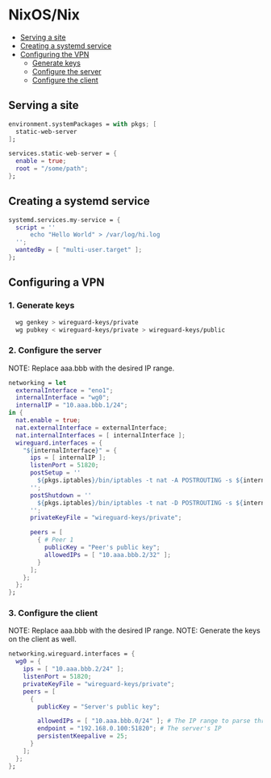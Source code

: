 # NixOS/Nix

- [Serving a site](#serving-a-site)
- [Creating a systemd service](#creating-a-systemd-service)
- [Configuring the VPN](#configuring-a-vpn)
  - [Generate keys](#1-generate-keys)
  - [Configure the server](#2-configure-the-server)
  - [Configure the client](#3-configure-the-client)

## Serving a site

```nix
environment.systemPackages = with pkgs; [
  static-web-server
];

services.static-web-server = {
  enable = true;
  root = "/some/path";
};
```

## Creating a systemd service

```nix
systemd.services.my-service = {
  script = ''
      echo "Hello World" > /var/log/hi.log
  '';
  wantedBy = [ "multi-user.target" ];
};
```

## Configuring a VPN

### 1. Generate keys

```sh
  wg genkey > wireguard-keys/private
  wg pubkey < wireguard-keys/private > wireguard-keys/public
```

### 2. Configure the server

NOTE: Replace aaa.bbb with the desired IP range.

```nix
networking = let
  externalInterface = "eno1";
  internalInterface = "wg0";
  internalIP = "10.aaa.bbb.1/24";
in {
  nat.enable = true;
  nat.externalInterface = externalInterface;
  nat.internalInterfaces = [ internalInterface ];
  wireguard.interfaces = {
    "${internalInterface}" = {
      ips = [ internalIP ];
      listenPort = 51820;
      postSetup = ''
        ${pkgs.iptables}/bin/iptables -t nat -A POSTROUTING -s ${internalIP} -o ${externalInterface} -j MASQUERADE
      '';
      postShutdown = ''
        ${pkgs.iptables}/bin/iptables -t nat -D POSTROUTING -s ${internalIP} -o ${externalInterface} -j MASQUERADE
      '';
      privateKeyFile = "wireguard-keys/private";

      peers = [
        { # Peer 1
          publicKey = "Peer's public key";
          allowedIPs = [ "10.aaa.bbb.2/32" ];
        }
      ];
    };
  };
};
```

### 3. Configure the client

NOTE: Replace aaa.bbb with the desired IP range.
NOTE: Generate the keys on the client as well.

```nix
networking.wireguard.interfaces = {
  wg0 = {
    ips = [ "10.aaa.bbb.2/24" ];
    listenPort = 51820;
    privateKeyFile = "wireguard-keys/private";
    peers = [
      {
        publicKey = "Server's public key";

        allowedIPs = [ "10.aaa.bbb.0/24" ]; # The IP range to parse through the VPN
        endpoint = "192.168.0.100:51820"; # The server's IP
        persistentKeepalive = 25;
      }
    ];
  };
};
```

